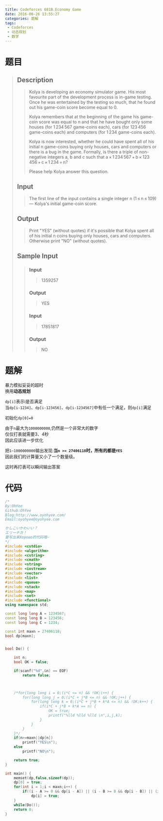```yaml
---
title: Codeforces 681B.Economy Game
date: 2016-06-26 13:55:27
categories: 题解
tags:
 - Codeforces
 - 动态规划
 - 数学
---
```

# 题目

> ## Description
>> Kolya is developing an economy simulator game. His most favourite part of the development process is in-game testing. Once he was entertained by the testing so much, that he found out his game-coin score become equal to 0.
>> 
>> Kolya remembers that at the beginning of the game his game-coin score was equal to n and that he have bought only some houses (for 1 234 567 game-coins each), cars (for 123 456 game-coins each) and computers (for 1 234 game-coins each).
>> 
>> Kolya is now interested, whether he could have spent all of his initial n game-coins buying only houses, cars and computers or there is a bug in the game. Formally, is there a triple of non-negative integers a, b and c such that a × 1 234 567 + b × 123 456 + c × 1 234 = n?
>> 
>> Please help Kolya answer this question.
> <!--more-->
> ## Input
>> The first line of the input contains a single integer n (1 ≤ n ≤ 109) — Kolya's initial game-coin score.
> 
> ## Output
>> Print "YES" (without quotes) if it's possible that Kolya spent all of his initial n coins buying only houses, cars and computers. Otherwise print "NO" (without quotes).
> 
> ## Sample Input
> 
>> ### Input
>>> 1359257
>> 
>> ### Output
>>> YES
>> 
>> ### Input
>>> 17851817
>> 
>> ### Output
>>> NO

# 题解

暴力模拟妥妥的超时  
换用**动态规划**  

`dp[i]`表示i是否满足  
当`dp[i-1234]`、`dp[i-123456]`、`dp[i-1234567]`中有任一个满足，则`dp[i]`满足  

初始化`dp[0]=0`  

由于`n`最大为`1000000000`,仍然是一个非常大的数字  
仅仅打表就需要3、4秒  
因此应该进一步优化  

把`1~1000000000`输出发现:**当`n >= 27406118`时，所有的都是`YES`**  
因此我们的计算量又小了一个数量级。  

这时再打表可以瞬间输出答案  

# 代码
```cpp Codeforce 681B https://github.com/OhYee/sourcecode/tree/master/ACM 代码备份
/*
By:OhYee
Github:OhYee
Blog:http://www.oyohyee.com/
Email:oyohyee@oyohyee.com

かしこいかわいい？
エリーチカ！
要写出来Хорошо的代码哦~
*/
#include <cstdio>
#include <algorithm>
#include <cstring>
#include <cmath>
#include <string>
#include <iostream>
#include <vector>
#include <list>
#include <queue>
#include <stack>
#include <map>
#include <set>
#include <functional>
using namespace std;

const long long A = 1234567;
const long long B = 123456;
const long long C = 1234;

const int maxn = 27406118;
bool dp[maxn];


bool Do() {

    int n;
    bool OK = false;

    if(scanf("%d",&n) == EOF)
        return false;

    

    /*for(long long i = 0;(i*C <= n) && !OK;i++) {
        for(long long j = 0;(i*C + j*B <= n) && !OK;j++) {
            for(long long k = 0;(i*C + j*B + k*A <= n) && !OK;k++) {
                if(i*C + j*B + k*A == n) {
                    OK = true;
                    printf("%lld %lld %lld \n",i,j,k);
                }
            }
        }
    }*/
    if(n>=maxn||dp[n])
        printf("YES\n");
    else
        printf("NO\n");

    return true;
}

int main() {
    memset(dp,false,sizeof(dp));
    dp[0] = true;
    for(int i = 1;i < maxn;i++) {
        if((i - A >= 0 && dp[i - A]) || (i - B >= 0 && dp[i - B]) || (i - C >= 0 && dp[i - C]))
            dp[i] = true;
    }
    while(Do());
    return 0;
}
```